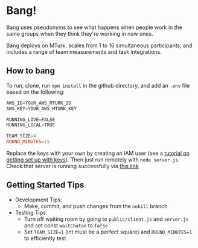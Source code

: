 # Bang!

Bang uses pseudonyms to see what happens when people work in the same groups when they think they're working in new ones.

Bang deploys on MTurk, scales from 1 to 16 simultaneous participants, and includes a range of team measurements and task integrations.

## How to bang

To run, clone, run `npm install` in the github directory, and add an `.env` file based on the following:

```PowerShell
AWS_ID=YOUR_AWS_MTURK_ID
AWS_KEY=YOUR_AWS_MTURK_KEY

RUNNING_LIVE=FALSE
RUNNING_LOCAL=TRUE

TEAM_SIZE=4
ROUND_MINUTES=15
```

Replace the keys with your own by creating an IAM user (see a [tutorial on getting set up with keys](https://glitch.com/edit/#!/mturk)). Then just run remotely with `node server.js`. Check that server is running successfully via [this link](http://127.0.0.1:3000/?assignmentId=3K4J6M3CXF8DU3JZ8XUVEMJHFWEAGV&hitId=3TRB893CSJPTPHN7BSD9FBMB45DG72&workerId=A19MTSLG2OYDLZ&turkSubmitTo=https%3A%2F%2Fworkersandbox.mturk.com)

## Getting Started Tips

- Development Tips:
  - Make, commit, and push changes from the `nokill` branch
- Testing Tips:
  - Turn off waiting room by going to `public/client.js` and `server.js` and set const `waitChaton` to `false`
  - Set `TEAM_SIZE=1` (int must be a perfect square) and `ROUND_MINUTES=1` to efficiently test
